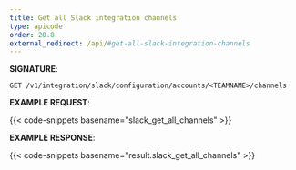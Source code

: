 ```yaml
---
title: Get all Slack integration channels
type: apicode
order: 20.8
external_redirect: /api/#get-all-slack-integration-channels
---
```


**SIGNATURE**:

`GET /v1/integration/slack/configuration/accounts/<TEAMNAME>/channels`

**EXAMPLE REQUEST**:

{{< code-snippets basename="slack_get_all_channels" >}}

**EXAMPLE RESPONSE**:

{{< code-snippets basename="result.slack_get_all_channels" >}}
